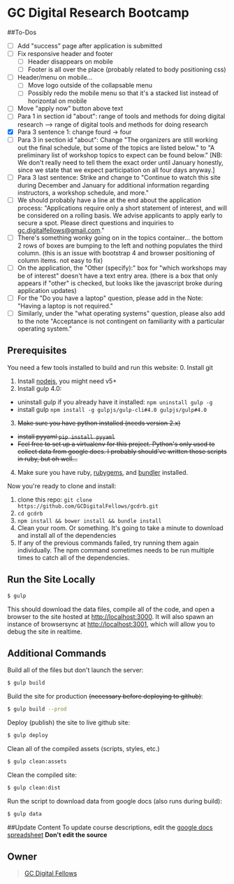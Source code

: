 # GC Digital Research Bootcamp

##To-Dos

- [ ] Add "success" page after application is submitted
- [ ] Fix responsive header and footer
  - [ ] Header disappears on mobile
  - [ ] Footer is all over the place (probably related to body positioning css)
- [ ] Header/menu on mobile...
  - [ ] Move logo outside of the collapsable menu
  - [ ] Possibly redo the mobile menu so that it's a stacked list instead of horizontal on mobile
- [ ] Move "apply now" button above text
- [ ] Para 1 in section id "about": range of tools and methods for doing digital research --> range of digital tools and methods for doing research
- [x] Para 3 sentence 1: change fourd -> four
- [ ] Para 3 in section id "about": Change "The organizers are still working out the final schedule, but some of the topics are listed below." to "A preliminary list of workshop topics to expect can be found below." [NB: We don't really need to tell them the exact order until January honestly, since we state that we expect participation on all four days anyway.]
- [ ] Para 3 last sentence: Strike and change to "Continue to watch this site during December and January for additional information regarding instructors, a workshop schedule, and more."
- [ ] We should probably have a line at the end about the application process: "Applications require only a short statement of interest, and will be considered on a rolling basis. We advise applicants to apply early to secure a spot. Please direct questions and inquiries to gc.digitalfellows@gmail.com."
- [ ] There's something wonky going on in the topics container... the bottom 2 rows of boxes are bumping to the left and nothing populates the third column. (this is an issue with bootstrap 4 and browser positioning of column items. not easy to fix)
- [ ] On the application, the "Other (specify):" box for "which workshops may be of interest" doesn't have a text entry area. (there is a box that only appears if "other" is checked, but looks like the javascript broke during application updates)
- [ ] For the "Do you have a laptop" question, please add in the Note: "Having a laptop is not required."
- [ ] Similarly, under the "what operating systems" question, please also add to the note "Acceptance is not contingent on familiarity with a particular operating system."

## Prerequisites

You need a few tools installed to build and run this website:
 0. Install git
 1. Install [nodejs](https://nodejs.org/en/), you might need v5+
 2. Install gulp 4.0:
   * uninstall gulp if you already have it installed: `npm uninstall gulp -g`
   * install gulp `npm install -g gulpjs/gulp-cli#4.0 gulpjs/gulp#4.0`
 3. ~~Make sure you have python installed (needs version 2.x)~~
   * ~~install pyyaml `pip install pyyaml`~~
   * ~~Feel free to set up a virtualenv for this project. Python's only used to collect data from google docs. I probably should've written those scripts in ruby, but oh well...~~
 4. Make sure you have ruby, [rubygems](https://rubygems.org/pages/download), and [bundler](http://bundler.io/) installed.

Now you're ready to clone and install:
 1. clone this repo: `git clone https://github.com/GCDigitalFellows/gcdrb.git`
 2. `cd gcdrb`
 3. `npm install && bower install && bundle install`
 4. Clean your room. Or something. It's going to take a minute to download and install all of the dependencies
 5. If any of the previous commands failed, try running them again individually. The npm command sometimes needs to be run multiple times to catch all of the dependencies.

## Run the Site Locally

```sh
$ gulp
```

This should download the data files, compile all of the code, and open a browser to the site hosted at [http://localhost:3000](http://localhost:3000). It will also spawn an instance of browsersync at [http://localhost:3001](http://localhost:3001), which will allow you to debug the site in realtime.

## Additional Commands

Build all of the files but don't launch the server:

```sh
$ gulp build
```

Build the site for production ~~(necessary before deploying to github)~~:

```sh
$ gulp build --prod
```

Deploy (publish) the site to live github site:

```sh
$ gulp deploy
```

Clean all of the compiled assets (scripts, styles, etc.)
```sh
$ gulp clean:assets
```

Clean the compiled site:
```sh
$ gulp clean:dist
```

Run the script to download data from google docs (also runs during build):
```sh
$ gulp data
```
##Update Content
To update course descriptions, edit the [google docs spreadsheet](https://docs.google.com/spreadsheets/d/16RfbdrnDHhRgP2iZwNw6AVSyWy5VoKn0nB0CpyMa658/edit?usp=sharing)
**Don't edit the source**
## Owner

> [GC Digital Fellows](gcdigitalfellows.github.io)
